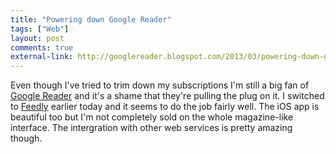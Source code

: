 ```yaml
---
title: "Powering down Google Reader"
tags: ["Web"]
layout: post
comments: true
external-link: http://googlereader.blogspot.com/2013/03/powering-down-google-reader.html
---
```


Even though I've tried to trim down my subscriptions I'm still a big fan of [Google Reader](ww.google.com/reader) and it's a shame that they're pulling the plug on it. I switched to [Feedly](http://www.feedly.com/home) earlier today and it seems to do the job fairly well. The iOS app is beautiful too but I'm not completely sold on the whole magazine-like interface. The intergration with other web services is pretty amazing though.

